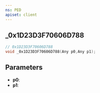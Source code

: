 ```yaml
---
ns: PED
apiset: client
---
```

## _0x1D23D3F70606D788

```c
// 0x1D23D3F70606D788
void _0x1D23D3F70606D788(Any p0,Any p1);
```


## Parameters
* **p0**:
* **p1**:



